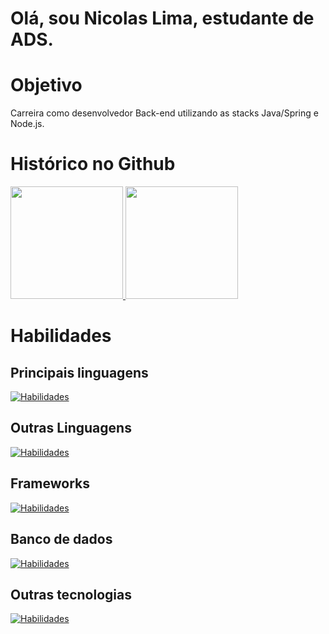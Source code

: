 # Olá, sou Nicolas Lima, estudante de ADS. 

# Objetivo
Carreira como desenvolvedor Back-end utilizando as stacks Java/Spring e Node.js. <br>
# Histórico no Github
<a href="https://github.com/NicolasSlmetal">
  <img loading="lazy" height="180em" src="https://github-readme-stats.vercel.app/api/top-langs/?username=NicolasSlmetal&layout=compact&langs_count=7&theme=dark"/>
</a>
<a href="https://github.com/NicolasSlmetal">
  <img loading="lazy" height="180em" src="https://github-readme-stats.vercel.app/api?username=NicolasSlmetal&show_icons=true&theme=dark"/>
</a>

# Habilidades

## Principais linguagens
[![Habilidades](https://skillicons.dev/icons?i=java,js,nodejs,ts)](https://skillicons.dev)
## Outras Linguagens
[![Habilidades](https://skillicons.dev/icons?i=php,python)](https://skillicons.dev)
## Frameworks
[![Habilidades](https://skillicons.dev/icons?i=spring,react)](https://skillicons.dev)
## Banco de dados
[![Habilidades](https://skillicons.dev/icons?i=mysql,postgres,mongodb,sqlite)](https://skillicons.dev)
## Outras tecnologias
[![Habilidades](https://skillicons.dev/icons?i=html,css,rabbitmq,docker,gradle,maven,npm&perline=3)](https://skillicons.dev)

